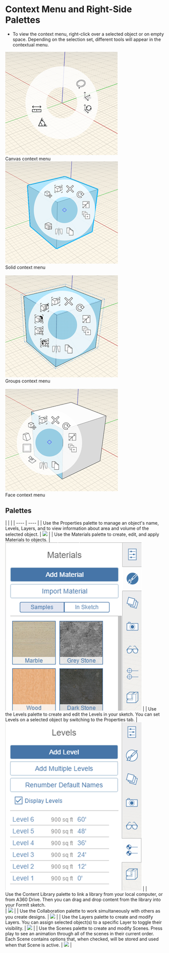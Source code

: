 # Context Menu and Right-Side Palettes


* To view the context menu, right-click over a selected object or on empty space. Depending on the selection set, different tools will appear in the contextual menu. 
    
![](Images/GUID-A91393B3-6AFD-4A36-A766-C15D21C0A4AD-low.png) <br>Canvas context menu<br> 
![](Images/GUID-7E7240F8-0027-4F01-AD5D-9FE71CACCC10-low.png) <br>Solid context menu<br>  
![](Images/GUID-F9112937-1DD8-4500-8613-93E9AFB93568-low.png) <br>Groups context menu<br>     
![](Images/GUID-875CD4E5-E3A3-4F3C-A849-9CE6E26DAEA3-low.png) <br>Face context menu<br>  

## Palettes

| | |
    | ---- | ---- |
    | Use the Properties palette to manage an object's name, Levels, Layers, and to view information about area and volume of the selected object.   |   ![](Images/GUID-A061E419-F183-4D8C-9265-A9F400EC7E93-low.png)   |
    | Use the Materials palette to create, edit, and apply Materials to objects.   |   ![](Images/GUID-D8DB2F73-E1FF-40C0-9C43-9A8B69136EE4-low.png)   |
    | Use the Levels palette to create and edit the Levels in your sketch. You can set Levels on a selected object by switching to the Properties tab.   |   ![](Images/GUID-875750E4-17E6-4057-B231-BD776223CEAE-low.png)   |
    | <br>Use the Content Library palette to link a library from your local computer, or from A360 Drive. Then you can drag and drop content from the library into your FormIt sketch.<br>  |   ![](Images/GUID-28DCD782-6555-40C0-9558-8CC096B5930C-low.png)   |
    | Use the Collaboration palette to work simultaneously with others as you create designs.   |   ![](Images/GUID-E17BEBE7-6486-4302-BCE6-211C601AEAC6-low.png)   |
    | Use the Layers palette to create and modify Layers. You can assign selected object(s) to a specific Layer to toggle their visibility.   |   ![](Images/GUID-9E95DA19-0C90-47FD-B4E4-39716C331640-low.png)   |
    | Use the Scenes palette to create and modify Scenes. Press play to see an animation through all of the scenes in their current order. Each Scene contains options that, when checked, will be stored and used when that Scene is active.   |   ![](Images/GUID-5FB0624F-EA3A-46B2-A01E-A1C35A19C76F-low.png)   |
